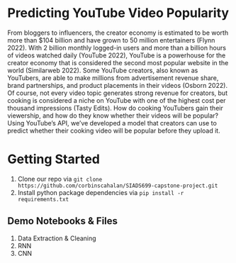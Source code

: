 # Predicting YouTube Video Popularity

From bloggers to influencers, the creator economy is estimated to be worth more than $104 billion and have grown to 50 million entertainers (Flynn 2022). With 2 billion monthly logged-in users and more than a billion hours of videos watched daily (YouTube 2022), YouTube is a powerhouse for the creator economy that is considered the second most popular website in the world (Similarweb 2022). Some YouTube creators, also known as YouTubers, are able to make millions from advertisement revenue share, brand partnerships, and product placements in their videos (Osborn 2022). Of course, not every video topic generates strong revenue for creators, but cooking is considered a niche on YouTube with one of the highest cost per thousand impressions (Tasty Edits). How do cooking YouTubers gain their viewership, and how do they know whether their videos will be popular? Using YouTube’s API, we’ve developed a model that creators can use to predict whether their cooking video will be popular before they upload it. 

# Getting Started
<ol>
  <li>Clone our repo via <code>git clone https://github.com/corbinscahalan/SIADS699-capstone-project.git</code></li>
  <li>Install python package dependencies via <code>pip install -r requirements.txt</code></li>
</ol>

## Demo Notebooks & Files
<ol>
  <li>Data Extraction & Cleaning</li>
  <li>RNN</li>
  <li>CNN</li>
</ol>
